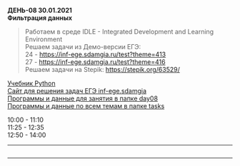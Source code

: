 **ДЕНЬ-08 30.01.2021**  
**Фильтрация данных**  

> Работаем в среде IDLE - Integrated Development and Learning Environment  
> Решаем задачи из Демо-версии ЕГЭ:  
> 24 - https://inf-ege.sdamgia.ru/test?theme=413  
> 27 - https://inf-ege.sdamgia.ru/test?theme=416  
> Решаем задачи на Stepik: https://stepik.org/63529/  

[Учебник Python](https://pcoding.ru/pdf/PythonJunior.pdf)  
[Сайт для решения задач ЕГЭ inf-ege.sdamgia](https://inf-ege.sdamgia.ru/)  
[Программы и данные для занятия в папке day08](https://github.com/permCoding/elective-course-21/tree/main/py/day08/)  
[Программы и данные по всем темам в папке tasks](https://github.com/permCoding/elective-course-21/tree/main/tasks/)  

10:00 - 11:10  
11:25 - 12:35  
12:50 - 14:00  

---  

```

```

---  
